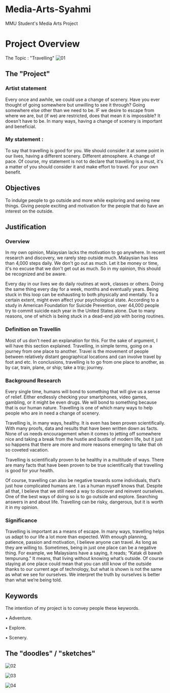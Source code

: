 # Media-Arts-Syahmi
MMU Student's Media Arts Project

# Project Overview
 The Topic : "Travelling" 
![01](https://user-images.githubusercontent.com/35996518/35622478-f13f2178-06c2-11e8-8ed7-afea60125a5f.JPG)
## The "Project"
### Artist statement
 Every once and awhile, we could use a change of scenery. Have you ever thought of going somewhere but unwilling to see it through? Going somewhere else other than we need to be. IF we desire to escape from where we are, but (if we) are restricted, does that mean it is impossible? It doesn't have to be. In many ways, having a change of scenery is important and beneficial.
 
### My statement :
To say that travelling is good for you. We should consider it at some point in our lives, having a different scenery. Different atmosphere. A change of pace. Of course, my statement is not to declare that travelling is a must, it's a matter of you should consider it and make effort to travel. For your own benefit.

## Objectives
To indulge people to go outside and more while exploring and seeing new things. Giving people exciting and motivation for the people that do have an interest on the outside.

## Justification
### Overview
 In my own opinion, Malaysian lacks the motivation to go anywhere. In recent research and discovery, we rarely step outside much. Malaysian has less than 4,000 steps daily. We don't go out as much. Let it be money or time, it's no excuse that we don't get out as much. So in my opinion, this should be recognized and be aware.

Every day in our lives we do daily routines at work, classes or others. Doing the same thing every day for a week, months and eventually years. Being stuck in this loop can be exhausting to both physically and mentally. To a certain extent, might even affect your psychological state. According to a study in American Foundation for Suicide Prevention, over 44,000 people try to commit suicide each year in the United States alone. Due to many reasons, one of which is being stuck in a dead-end job with boring routines.
 
### Definition on Travellin
 Most of us don’t need an explanation for this. For the sake of argument, I will have this section explained. Travelling, in simple terms, going on a journey from one place to another. Travel is the movement of people between relatively distant geographical locations and can involve travel by foot and etc. In conclusions, travelling is to go from one place to another, as by car, train, plane, or ship; take a trip; journey.

### Background Research
 Every single time, humans will bond to something that will give us a sense of relief. Either endlessly checking your smartphones, video games, gambling, or it might be even drugs. We will bond to something because that is our human nature. Travelling is one of which many ways to help people who are in need a change of scenery.

Travelling is, in many ways, healthy. It is even has been proven scientifically. With many proofs, data and results that have been written down as facts. None of us needs encouragement when it comes to jetting off somewhere nice and taking a break from the hustle and bustle of modern life, but it just so happens that there are more and more reasons emerging to take that oh so coveted vacation.

Travelling is scientifically proven to be healthy in a multitude of ways. There are many facts that have been proven to be true scientifically that travelling is good for your health.

Of course, travelling can also be negative towards some individuals, that’s just how complicated humans are. I as a human myself knows that. Despite all that, I believe that we still need a way to discover and reinvent ourselves. One of the best ways of doing so is to go outside and explore. Searching answers in and about life. Travelling can be risky, dangerous, but it is worth it in my opinion.

### Significance
 Travelling is important as a means of escape. In many ways, travelling helps us adapt to our life a lot more than expected. With enough planning, patience, passion and motivation, I believe anyone can travel. As long as they are willing to. Sometimes, being in just one place can be a negative thing. For example, we Malaysians have a saying, it reads; “Katak di bawah tempurung.” It means, that living without knowing what’s outside. Of course staying at one place could mean that you can still know of the outside thanks to our current age of technology, but what is shown is not the same as what we see for ourselves. We interpret the truth by ourselves is better than what we’re being told.

## Keywords
The intention of my project is to convey people these keywords.

• Adventure.

• Explore.

• Scenery.

## The "doodles" / "sketches"
![02](https://user-images.githubusercontent.com/35996518/35622981-c6cc68c2-06c4-11e8-94a7-a597f109d76c.JPG)

![03](https://user-images.githubusercontent.com/35996518/35622983-c9e32b68-06c4-11e8-96f1-4012c7267c59.JPG)

![04](https://user-images.githubusercontent.com/35996518/35622990-cba78b38-06c4-11e8-9862-4f1d69db655a.JPG)
